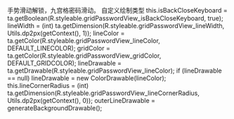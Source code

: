 手势滑动解锁，九宫格密码滑动。
自定义绘制类型
        this.isBackCloseKeyboard = ta.getBoolean(R.styleable.gridPasswordView_isBackCloseKeyboard, true);
        lineWidth = (int) ta.getDimension(R.styleable.gridPasswordView_lineWidth, Utils.dp2px(getContext(), 1));
        lineColor = ta.getColor(R.styleable.gridPasswordView_lineColor, DEFAULT_LINECOLOR);
        gridColor = ta.getColor(R.styleable.gridPasswordView_gridColor, DEFAULT_GRIDCOLOR);
        lineDrawable = ta.getDrawable(R.styleable.gridPasswordView_lineColor);
        if (lineDrawable == null)
            lineDrawable = new ColorDrawable(lineColor);
        this.lineCornerRadius = (int) ta.getDimension(R.styleable.gridPasswordView_lineCornerRadius, Utils.dp2px(getContext(), 0));
        outerLineDrawable = generateBackgroundDrawable();

